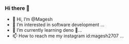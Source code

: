 ### Hi there 👋
- 👋 Hi, I’m @Magesh
- 👀 I’m interested in software development ...
- 🌱 I’m currently learning deno 🦕...
- 📫 How to reach me my instagram id:magesh2707 ...


<!--
**mageshyt/mageshyt** is a ✨ _special_ ✨ repository because its `README.md` (this file) appears on your GitHub profile.

Here are some ideas to get you started:

- 🔭 I’m currently working on ...
- 🌱 I’m currently learning ...
- 👯 I’m looking to collaborate on ...
- 🤔 I’m looking for help with ...
- 💬 Ask me about ...
- 📫 How to reach me: ...
- 😄 Pronouns: ...
- ⚡ Fun fact: ...
-->
